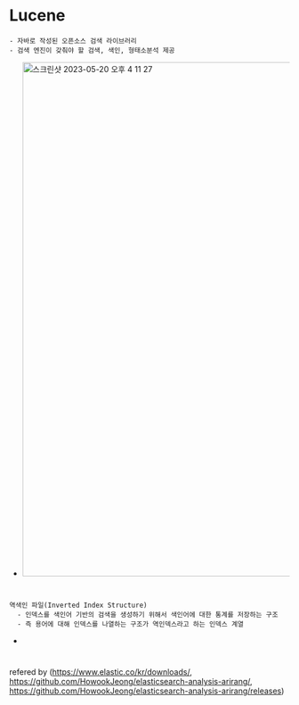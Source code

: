# Lucene
  ```
  - 자바로 작성된 오픈소스 검색 라이브러리
  - 검색 엔진이 갖춰야 할 검색, 색인, 형태소분석 제공
  ```
  - <img width="923" alt="스크린샷 2023-05-20 오후 4 11 27" src="https://github.com/pnci1029/TIL/assets/81909140/5e8ed8cd-d578-49e9-a557-625f7ea61157">
#  
#  
```
역색인 파일(Inverted Index Structure)
  - 인덱스를 색인어 기반의 검색을 생성하기 위해서 색인어에 대한 통계를 저장하는 구조
  - 즉 용어에 대해 인덱스를 나열하는 구조가 역인덱스라고 하는 인덱스 계열
```
  - 
#  
#  
#  
#  
#  
#  
refered by (https://www.elastic.co/kr/downloads/, https://github.com/HowookJeong/elasticsearch-analysis-arirang/, https://github.com/HowookJeong/elasticsearch-analysis-arirang/releases)
